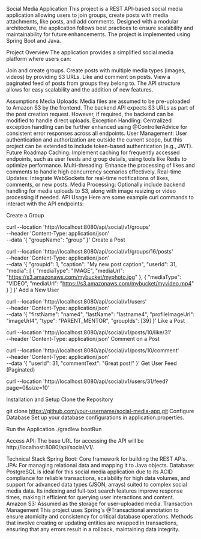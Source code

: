 Social Media Application
This project is a REST API-based social media application allowing users to join groups, create posts with media attachments, like posts, and add comments. Designed with a modular architecture, the application follows best practices to ensure scalability and maintainability for future enhancements. The project is implemented using Spring Boot and Java.

Project Overview
The application provides a simplified social media platform where users can:

Join and create groups.
Create posts with multiple media types (images, videos) by providing S3 URLs.
Like and comment on posts.
View a paginated feed of posts from groups they belong to.
The API structure allows for easy scalability and the addition of new features.

Assumptions
Media Uploads: Media files are assumed to be pre-uploaded to Amazon S3 by the frontend. The backend API expects S3 URLs as part of the post creation request. However, if required, the backend can be modified to handle direct uploads.
Exception Handling: Centralized exception handling can be further enhanced using @ControllerAdvice for consistent error responses across all endpoints.
User Management: User authentication and authorization are outside the current scope, but this project can be extended to include token-based authentication (e.g., JWT).
Future Roadmap
Caching: Implement caching for frequently accessed endpoints, such as user feeds and group details, using tools like Redis to optimize performance.
Multi-threading: Enhance the processing of likes and comments to handle high concurrency scenarios effectively.
Real-time Updates: Integrate WebSockets for real-time notifications of likes, comments, or new posts.
Media Processing: Optionally include backend handling for media uploads to S3, along with image resizing or video processing if needed.
API Usage
Here are some example curl commands to interact with the API endpoints:

Create a Group


curl --location 'http://localhost:8080/api/social/v1/groups' \
--header 'Content-Type: application/json' \
--data '{
"groupName": "group"
}'
Create a Post


curl --location 'http://localhost:8080/api/social/v1/groups/16/posts' \
--header 'Content-Type: application/json' \
--data '{
"groupId": 1,
"caption": "My new post caption",
"userId": 31,
"media": [
{
"mediaType": "IMAGE",
"mediaUrl": "https://s3.amazonaws.com/mybucket/myphoto.jpg"
},
{
"mediaType": "VIDEO",
"mediaUrl": "https://s3.amazonaws.com/mybucket/myvideo.mp4"
}
]
}'
Add a New User


curl --location 'http://localhost:8080/api/social/v1/users' \
--header 'Content-Type: application/json' \
--data '{
"firstName": "name4",
"lastName": "lastname4",
"profileImageUrl": "imageUrl4",
"type": "PARENT_MENTOR",
"groupIds": [39]
}'
Like a Post


curl --location 'http://localhost:8080/api/social/v1/posts/10/like/31' \
--header 'Content-Type: application/json'
Comment on a Post


curl --location 'http://localhost:8080/api/social/v1/posts/10/comment' \
--header 'Content-Type: application/json' \
--data '{
"userId": 31,
"commentText": "Great post!"
}'
Get User Feed (Paginated)


curl --location 'http://localhost:8080/api/social/v1/users/31/feed?page=0&size=10'


Installation and Setup
Clone the Repository

git clone https://github.com/your-username/social-media-app.git
Configure Database Set up your database configurations in application.properties.

Run the Application
./gradlew bootRun

Access API: The base URL for accessing the API will be http://localhost:8080/api/social/v1/.

Technical Stack
Spring Boot: Core framework for building the REST APIs.
JPA: For managing relational data and mapping it to Java objects.
Database: PostgreSQL is ideal for this social media application due to its ACID compliance for reliable transactions, scalability for high data volumes, and support for advanced data types (JSON, arrays) suited to complex social media data. Its indexing and full-text search features improve response times, making it efficient for querying user interactions and content.
Amazon S3: Assumed as the storage for user-uploaded media.
Transaction Management
This project uses Spring's @Transactional annotation to ensure atomicity and consistency for critical database operations. Methods that involve creating or updating entities are wrapped in transactions, ensuring that any errors result in a rollback, maintaining data integrity.